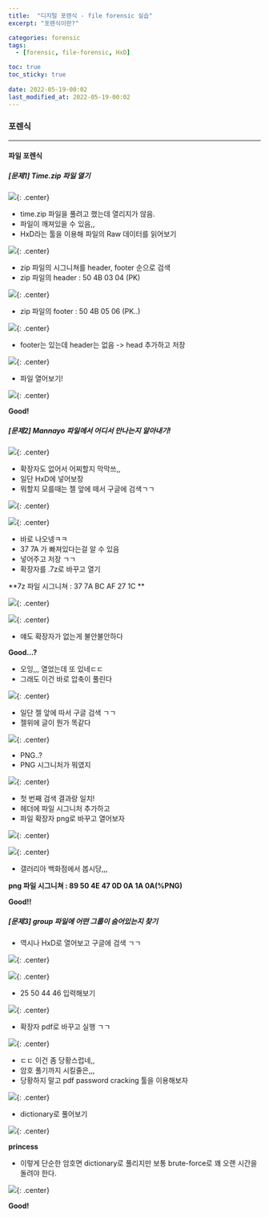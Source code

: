 ```yaml
---
title:  "디지털 포렌식 - file forensic 실습"
excerpt: "포렌식이란?"

categories: forensic
tags:
  - [forensic, file-forensic, HxD]

toc: true
toc_sticky: true
 
date: 2022-05-19-00:02
last_modified_at: 2022-05-19-00:02
---
```


### 포렌식
* * *
#### 파일 포렌식

##### [문제1] Time.zip 파일 열기

![](../../assets/images/20220519-231226.png){: .center}

- time.zip 파일을 풀려고 했는데 열리지가 않음.
- 파일이 깨져있을 수 있음,,
- HxD라는 툴을 이용해 파일의 Raw 데이터를 읽어보기

![](../../assets/images/20220519-231444.png){: .center}

- zip 파일의 시그니쳐를 header, footer 순으로 검색
- zip 파일의 header : 50 4B 03 04 (PK)

![](../../assets/images/20220519-231702.png){: .center}

- zip 파일의 footer : 50 4B 05 06 (PK..)

![](../../assets/images/20220519-231918.png){: .center}

- footer는 있는데 header는 없음 -> head 추가하고 저장

![](../../assets/images/20220519-231956.png){: .center}

- 파일 열어보기!

![](../../assets/images/20220519-232041.png){: .center}

**Good!**

##### [문제2] Mannayo 파일에서 어디서 만나는지 알아내기!

![](../../assets/images/20220519-232128.png){: .center}

- 확장자도 없어서 어찌할지 막막쓰,,
- 일단 HxD에 넣어보장
- 뭐할지 모를때는 젤 앞에 떼서 구글에 검색ㄱㄱ

![](../../assets/images/20220519-232303.png){: .center}

![](../../assets/images/20220519-232316.png){: .center}

- 바로 나오넹ㅋㅋ
- 37 7A 가 빠져있다는걸 알 수 있음
- 넣어주고 저장 ㄱㄱ
- 확장자를 .7z로 바꾸고 열기

**7z 파일 시그니쳐 : 37 7A BC AF 27 1C **   

![](../../assets/images/20220519-232516.png){: .center}

![](../../assets/images/20220519-232626.png){: .center}

- 얘도 확장자가 없는게 불안불안하다

**Good...?**

- 오잉,,, 열었는데 또 있네ㄷㄷ
- 그래도 이건 바로 압축이 풀린다

![](../../assets/images/20220519-232614.png){: .center}

- 일단 젤 앞에 따서 구글 검색 ㄱㄱ
- 젤위에 글이 뭔가 똑같다

![](../../assets/images/20220519-232824.png){: .center}

- PNG..?
- PNG 시그니처가 뭐였지

![](../../assets/images/20220519-233126.png){: .center}

- 첫 번째 검색 결과랑 일치!
- 헤더에 파일 시그니처 추가하고
- 파일 확장자 png로 바꾸고 열어보자

![](../../assets/images/20220519-233948.png){: .center}

![](../../assets/images/20220519-233111.png){: .center}

- 갤러리아 백화점에서 봅시당,,,

**png 파일 시그니쳐 : 89 50 4E 47 0D 0A 1A 0A(%PNG)**   

**Good!!**

##### [문제3] group 파일에 어떤 그룹이 숨어있는지 찾기

- 역시나 HxD로 열어보고 구글에 검색 ㄱㄱ

![](../../assets/images/20220519-234234.png){: .center}

![](../../assets/images/20220519-234253.png){: .center}

- 25 50 44 46 입력해보기

![](../../assets/images/20220519-234356.png){: .center}

- 확장자 pdf로 바꾸고 실행 ㄱㄱ

![](../../assets/images/20220519-234439.png){: .center}

- ㄷㄷ 이건 좀 당황스럽네,,
- 암호 풀기까지 시킬줄은,,,
- 당황하지 말고 pdf password cracking 툴을 이용해보자

![](../../assets/images/20220519-234554.png){: .center}

- dictionary로 풀어보기

![](../../assets/images/20220519-234642.png){: .center}

**princess**
- 이렇게 단순한 암호면 dictionary로 풀리지만 보통 brute-force로 꽤 오랜 시간을 돌려야 한다.

![](../../assets/images/20220519-234806.png){: .center}

**Good!**


